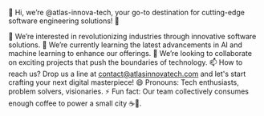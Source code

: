 
👋 Hi, we’re @atlas-innova-tech, your go-to destination for cutting-edge software engineering solutions! 🚀

👀 We’re interested in revolutionizing industries through innovative software solutions.
🌱 We’re currently learning the latest advancements in AI and machine learning to enhance our offerings.
💞️ We’re looking to collaborate on exciting projects that push the boundaries of technology.
📫 How to reach us? Drop us a line at contact@atlasinnovatech.com and let's start crafting your next digital masterpiece!
😄 Pronouns: Tech enthusiasts, problem solvers, visionaries.
⚡ Fun fact: Our team collectively consumes enough coffee to power a small city ☕️🌆.
